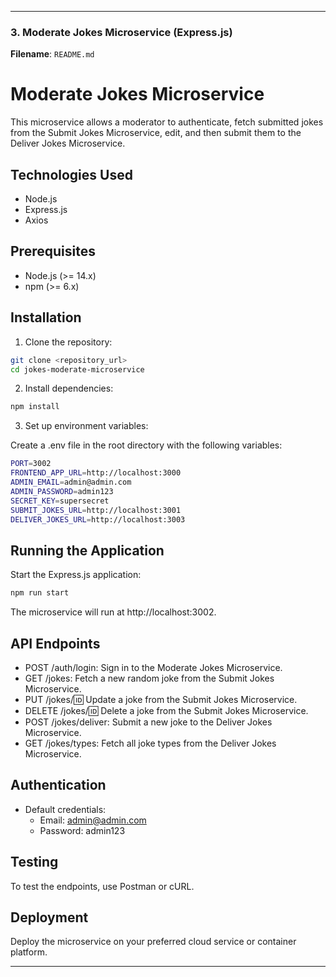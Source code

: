
---

### 3. **Moderate Jokes Microservice (Express.js)**

**Filename**: `README.md`

# Moderate Jokes Microservice

This microservice allows a moderator to authenticate, fetch submitted jokes from the Submit Jokes Microservice, edit, and then submit them to the Deliver Jokes Microservice.

## Technologies Used

- Node.js
- Express.js
- Axios

## Prerequisites

- Node.js (>= 14.x)
- npm (>= 6.x)

## Installation

1. Clone the repository:

  ```bash
  git clone <repository_url>
  cd jokes-moderate-microservice
  ```

2. Install dependencies:

  ```bash
  npm install
  ```

3. Set up environment variables:

Create a .env file in the root directory with the following variables:

  ```bash
  PORT=3002
  FRONTEND_APP_URL=http://localhost:3000
  ADMIN_EMAIL=admin@admin.com
  ADMIN_PASSWORD=admin123
  SECRET_KEY=supersecret
  SUBMIT_JOKES_URL=http://localhost:3001
  DELIVER_JOKES_URL=http://localhost:3003
  ```

## Running the Application

Start the Express.js application:

  ```bash
  npm run start
  ```
The microservice will run at http://localhost:3002.

## API Endpoints

- POST /auth/login: Sign in to the Moderate Jokes Microservice.
- GET /jokes: Fetch a new random joke from the Submit Jokes Microservice.
- PUT /jokes/:id: Update a joke from the Submit Jokes Microservice.
- DELETE /jokes/:id: Delete a joke from the Submit Jokes Microservice.
- POST /jokes/deliver: Submit a new joke to the Deliver Jokes Microservice.
- GET /jokes/types: Fetch all joke types from the Deliver Jokes Microservice.

## Authentication

- Default credentials:
  - Email: admin@admin.com
  - Password: admin123

## Testing

To test the endpoints, use Postman or cURL.

## Deployment

Deploy the microservice on your preferred cloud service or container platform.

---
